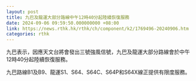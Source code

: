 ```yaml
---
layout: post
title: 九巴及龍運大部分路線中午12時40分起陸續恢復服務
date: 2024-09-06 09:59:50.000000000 +08:00
link: https://news.rthk.hk/rthk/ch/component/k2/1769496-20240906.htm
categories: rthk
---
```


九巴表示，因應天文台將會發出三號強風信號，九巴及龍運大部分路線會於中午12時40分起陸續恢復服務。
 
九巴路線B1及B9、龍運S1、S64、S64C、S64P和S64X線正提供有限度服務。
